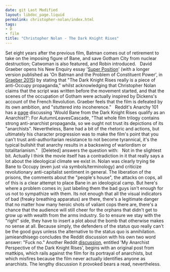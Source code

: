 ```yaml
---
date: git Last Modified
layout: libdoc_page.liquid
permalink: christopher-nolan/index.html
tags:
- D
- film
title: "Christopher Nolan - The Dark Knight Rises"
---
```


Set eight years after the previous film, Batman comes out of  retirement to take on the imposing figure of Bane, and save Gotham  City from nuclear destruction; Catwoman is also featured, and Robin  introduced.
  
 David Graeber opens his New Enquiry essay '<a href="http://thenewinquiry.com/essays/super-position/">Super  Position</a>' (with a longer version published as 'On Batman and  the Problem of Constituent Power', in <a href="biblio.htm#Graeber 2015">Graeber 2015</a>) by stating that "The Dark Knight Rises really  is a piece of anti-Occupy propaganda," whilst acknowledging that  Christopher Nolan claims that the script was written before the  movement started, and that the scenes of the occupation of Gotham  were actually inspired by Dickens's account of the French  Revolution. Graeber feels that the film is defeated by its own  ambition, and "stuttered into incoherence."
  
 Reddit's Anarchy 101 has a <a href="https://www.reddit.com/r/Anarchy101/comments/2c9v23/would_bane_from_the_dark_knight_rises_qualify_as/"> page</a> discussing 'Would Bane from the Dark Knight Rises qualify  as an Anarchist?':
 For AutumnLeavesCascade, "That whole film  trilogy contains strong anti-anarchist propaganda, so we ought  not trust its depictions of its "anarchists". Nevertheless, Bane  had a bit of the rhetoric and actions, but ultimately his  character progression was to make the film's point that you  can't trust anti-authoritarian resistance to not become  tyrannical, it's the typical bullshit that anarchy results in a  backswing of warlordism or totalitarianism."   [Deleted] answers the question with:   Not in the slightest bit. Actually I think  the movie itself has a contradiction in it that really says a  lot about the ideological climate we exist in.  Nolan was clearly trying tie Bane to  Occupy (even just via symbols/terminology) and criticize  revolutionary anti-capitalist sentiment in general. The  liberation of the prisons, the comments about the "people's  house", the attacks on cops, all of this is a clear attempt to  place Bane in an ideological camp. But here's where a problem  comes in; just labeling them the bad guys isn't enough for us  not to sympathize with them. Its not enough that all the visual  indicators of bad (freaky breathing apparatus) are there,  there's a legitimate danger that no matter how many heroic shots  of valiant cops there are, there's a chance that the audience  will still cheer for the orphans that didn't get to grow up with  wealth from the arms industry. So to ensure we stay with the "right"  side, they have to insert a plot about the bomb that otherwise  makes no sense at all. Because simply, the defenders of the  status quo really can't be the good guys unless the alternative  to the status quo is annihilation. jamieandhisego concludes the Reddit  discussion with his own two word answer: "Fuck no." 
 Another Reddit <a href="https://www.reddit.com/r/Anarchism/comments/ww7wo/my_anarchist_perspective_of_the_dark_knight_rises/"> discussion</a>, entitled 'My Anarchist Perspective of the Dark  Knight Rises', begins with an original post from mattkips, which  rails against the film for its portrayal of anarchists, but which  misfires because the film never actually identifies anyone as  anarchists. The lengthy discussion it provoked bears a read,  nevertheless.